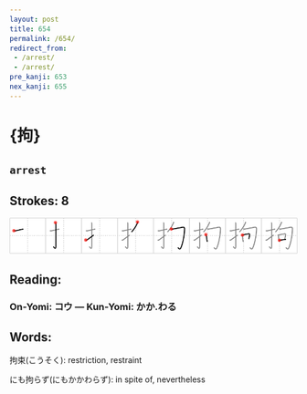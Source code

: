 ```yaml
---
layout: post
title: 654
permalink: /654/
redirect_from:
 - /arrest/
 - /arrest/
pre_kanji: 653
nex_kanji: 655
---
```


# {拘}

## `arrest`

## Strokes: 8

<div class="stroke"><img src="../images/E68B98.png" /></div>

## Reading:

### On-Yomi: コウ &mdash; Kun-Yomi: かか.わる

## Words:

拘束(こうそく): restriction, restraint

にも拘らず(にもかかわらず): in spite of, nevertheless
